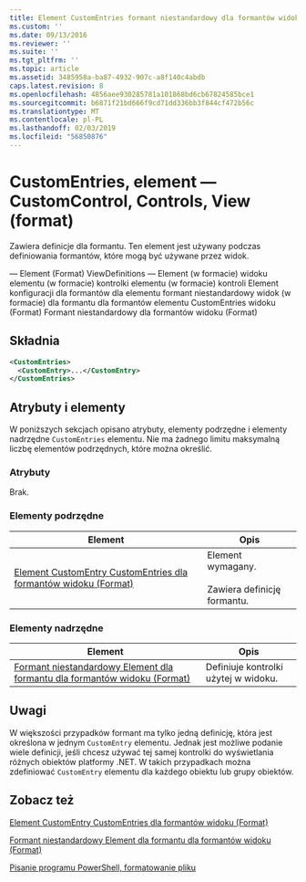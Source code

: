 ```yaml
---
title: Element CustomEntries formant niestandardowy dla formantów widoku (Format) | Dokumentacja firmy Microsoft
ms.custom: ''
ms.date: 09/13/2016
ms.reviewer: ''
ms.suite: ''
ms.tgt_pltfrm: ''
ms.topic: article
ms.assetid: 3485958a-ba87-4932-907c-a8f140c4abdb
caps.latest.revision: 8
ms.openlocfilehash: 4856aee930285781a101868bd6cb67824585bce1
ms.sourcegitcommit: b6871f21bd666f9cd71dd336bb3f844cf472b56c
ms.translationtype: MT
ms.contentlocale: pl-PL
ms.lasthandoff: 02/03/2019
ms.locfileid: "56850876"
---
```

# <a name="customentries-element-for-customcontrol-for-controls-for-view-format"></a>CustomEntries, element — CustomControl, Controls, View (format)

Zawiera definicje dla formantu. Ten element jest używany podczas definiowania formantów, które mogą być używane przez widok.

— Element (Format) ViewDefinitions — Element (w formacie) widoku elementu (w formacie) kontrolki elementu (w formacie) kontroli Element konfiguracji dla formantów dla elementu formant niestandardowy widok (w formacie) dla formantu dla formantów elementu CustomEntries widoku (Format) Formant niestandardowy dla formantów widoku (Format)

## <a name="syntax"></a>Składnia

```xml
<CustomEntries>
  <CustomEntry>...</CustomEntry>
</CustomEntries>
```

## <a name="attributes-and-elements"></a>Atrybuty i elementy

W poniższych sekcjach opisano atrybuty, elementy podrzędne i elementy nadrzędne `CustomEntries` elementu. Nie ma żadnego limitu maksymalną liczbę elementów podrzędnych, które można określić.

### <a name="attributes"></a>Atrybuty

Brak.

### <a name="child-elements"></a>Elementy podrzędne

|Element|Opis|
|-------------|-----------------|
|[Element CustomEntry CustomEntries dla formantów widoku (Format)](./customentry-element-for-customentries-for-controls-for-view-format.md)|Element wymagany.<br /><br /> Zawiera definicję formantu.|

### <a name="parent-elements"></a>Elementy nadrzędne

|Element|Opis|
|-------------|-----------------|
|[Formant niestandardowy Element dla formantu dla formantów widoku (Format)](./customcontrol-element-for-control-for-controls-for-view-format.md)|Definiuje kontrolki użytej w widoku.|

## <a name="remarks"></a>Uwagi

W większości przypadków formant ma tylko jedną definicję, która jest określona w jednym `CustomEntry` elementu. Jednak jest możliwe podanie wiele definicji, jeśli chcesz używać tej samej kontrolki do wyświetlania różnych obiektów platformy .NET. W takich przypadkach można zdefiniować `CustomEntry` elementu dla każdego obiektu lub grupy obiektów.

## <a name="see-also"></a>Zobacz też

[Element CustomEntry CustomEntries dla formantów widoku (Format)](./customentry-element-for-customentries-for-controls-for-view-format.md)

[Formant niestandardowy Element dla formantu dla formantów widoku (Format)](./customcontrol-element-for-control-for-controls-for-view-format.md)

[Pisanie programu PowerShell, formatowanie pliku](./writing-a-powershell-formatting-file.md)
